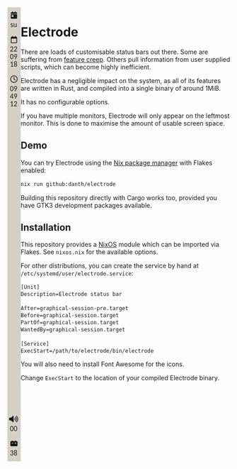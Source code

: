 <img src="screenshot.webp" alt="Screenshot of Electrode" align="left" />

# Electrode

There are loads of customisable status bars out there. Some are suffering from
[feature creep](https://en.wikipedia.org/wiki/Feature_creep). Others pull
information from user supplied scripts, which can become highly inefficient.

Electrode has a negligible impact on the system, as all of its features are
written in Rust, and compiled into a single binary of around 1MiB.

It has no configurable options.

If you have multiple monitors, Electrode will only appear on the leftmost
monitor. This is done to maximise the amount of usable screen space.

## Demo

You can try Electrode using the [Nix package manager](https://nixos.org/) with
Flakes enabled:

```sh
nix run github:danth/electrode
```

Building this repository directly with Cargo works too, provided you have GTK3
development packages available.

## Installation

This repository provides a [NixOS](https://nixos.org/) module which can be
imported via Flakes. See `nixos.nix` for the available options.

For other distributions, you can create the service by hand at
`/etc/systemd/user/electrode.service`:

```systemd
[Unit]
Description=Electrode status bar

After=graphical-session-pre.target
Before=graphical-session.target
PartOf=graphical-session.target
WantedBy=graphical-session.target

[Service]
ExecStart=/path/to/electrode/bin/electrode
```

You will also need to install Font Awesome for the icons.

Change `ExecStart` to the location of your compiled Electrode binary.
